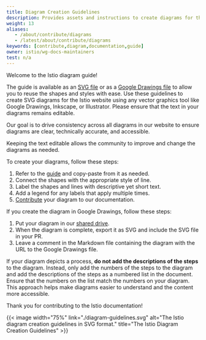 ```yaml
---
title: Diagram Creation Guidelines
description: Provides assets and instructions to create diagrams for the Istio documentation.
weight: 13
aliases:
   - /about/contribute/diagrams
   - /latest/about/contribute/diagrams
keywords: [contribute,diagram,documentation,guide]
owner: istio/wg-docs-maintainers
test: n/a
---
```


Welcome to the Istio diagram guide!

The guide is available as an [SVG file](./diagram-guidelines.svg) or as a
[Google Drawings file](https://docs.google.com/drawings/d/1f3NyutAQIDOA8ojGNyMA5JAJllDShZGQAFfdD01XdSc/edit)
to allow you to reuse the shapes and styles with ease. Use these guidelines to
create SVG diagrams for the Istio website using any vector graphics tool like
Google Drawings, Inkscape, or Illustrator. Please ensure that the text in your
diagrams remains editable.

Our goal is to drive consistency across all diagrams in our website to ensure
diagrams are clear, technically accurate, and accessible.

Keeping the text editable allows the community to improve and change the
diagrams as needed.

To create your diagrams, follow these steps:

1. Refer to the [guide](./diagram-guidelines.svg) and copy-paste from it as
   needed.
1. Connect the shapes with the appropriate style of line.
1. Label the shapes and lines with descriptive yet short text.
1. Add a legend for any labels that apply multiple times.
1. [Contribute](/pt-br/docs/releases/contribute/add-content) your diagram to our
   documentation.

If you create the diagram in Google Drawings, follow these steps:

1. Put your diagram in our [shared drive](https://drive.google.com/corp/drive/u/0/folders/17r1m4nfyr9xbfbpMqZsreMvFLCD4bgvx).
1. When the diagram is complete, export it as SVG and include the SVG
   file in your PR.
1. Leave a comment in the Markdown file containing the diagram with the
   URL to the Google Drawings file.

If your diagram depicts a process, **do not add the descriptions of the steps**
to the diagram. Instead, only add the numbers of the steps to the diagram and
add the descriptions of the steps as a numbered list in the document. Ensure
that the numbers on the list match the numbers on your diagram. This approach
helps make diagrams easier to understand and the content more accessible.

Thank you for contributing to the Istio documentation!

{{< image width="75%"
    link="./diagram-guidelines.svg"
    alt="The Istio diagram creation guidelines in SVG format."
    title="The Istio Diagram Creation Guidelines"
    >}}
